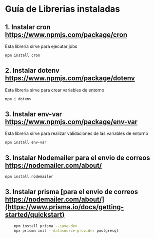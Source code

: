 # Guía de Librerias instaladas

## 1. Instalar cron https://www.npmjs.com/package/cron

Esta libreria sirve para ejecutar jobs

```bash
npm install cron
```

## 2. Instalar dotenv https://www.npmjs.com/package/dotenv

Esta libreria sirve para crear variables de entorno 

```bash
npm i dotenv
```

## 3. Instalar env-var https://www.npmjs.com/package/env-var

Esta libreria sirve para realizar validaciones de las variables de entorno

```bash
npm install env-var
```

## 3. Instalar Nodemailer para el envio de correos https://nodemailer.com/about/
```bash
npm install nodemailer

```
## 3. Instalar prisma [para el envio de correos https://nodemailer.com/about/](https://www.prisma.io/docs/getting-started/quickstart)
```bash
    npm install prisma --save-dev
    npx prisma init --datasource-provider postgresql

```
